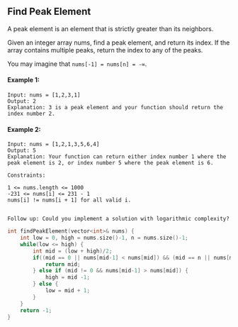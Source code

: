 ## Find Peak Element

A peak element is an element that is strictly greater than its neighbors.

Given an integer array nums, find a peak element, and return its index. If the array contains multiple peaks, return the index to any of the peaks.

You may imagine that `nums[-1] = nums[n] = -∞`.

#### Example 1:

```
Input: nums = [1,2,3,1]
Output: 2
Explanation: 3 is a peak element and your function should return the index number 2.
```

#### Example 2:

```
Input: nums = [1,2,1,3,5,6,4]
Output: 5
Explanation: Your function can return either index number 1 where the peak element is 2, or index number 5 where the peak element is 6.
```

```
Constraints:

1 <= nums.length <= 1000
-231 <= nums[i] <= 231 - 1
nums[i] != nums[i + 1] for all valid i.


Follow up: Could you implement a solution with logarithmic complexity?
```

```c++
int findPeakElement(vector<int>& nums) {
    int low = 0, high = nums.size()-1, n = nums.size()-1;
    while(low <= high) {
        int mid = (low + high)/2;
        if((mid == 0 || nums[mid-1] < nums[mid]) && (mid == n || nums[mid+1] < nums[mid])) {
            return mid;
        } else if (mid != 0 && nums[mid-1] > nums[mid]) {
            high = mid -1;
        } else {
            low = mid + 1;
        }
    }
    return -1;
}
```
